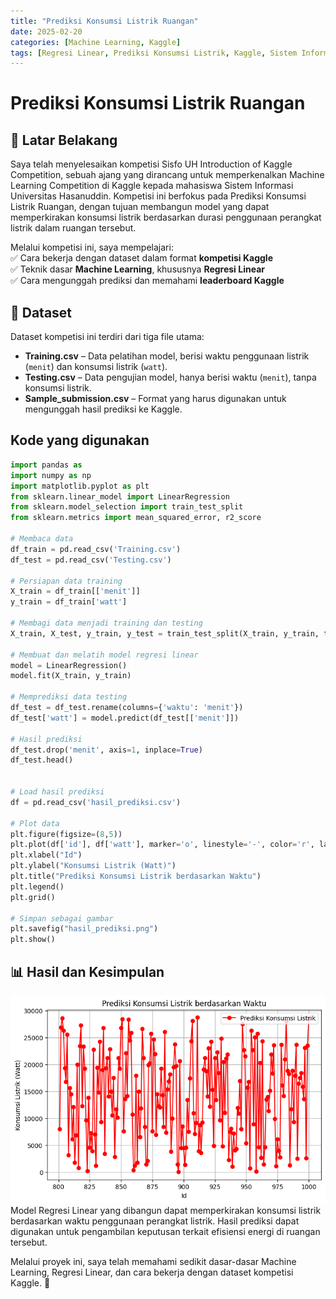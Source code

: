 ```yaml
---
title: "Prediksi Konsumsi Listrik Ruangan"
date: 2025-02-20
categories: [Machine Learning, Kaggle]
tags: [Regresi Linear, Prediksi Konsumsi Listrik, Kaggle, Sistem Informasi]
---
```


# Prediksi Konsumsi Listrik Ruangan  

## 📌 Latar Belakang
Saya telah menyelesaikan kompetisi Sisfo UH Introduction of Kaggle Competition, sebuah ajang yang dirancang untuk memperkenalkan Machine Learning Competition di Kaggle kepada mahasiswa Sistem Informasi Universitas Hasanuddin. Kompetisi ini berfokus pada Prediksi Konsumsi Listrik Ruangan, dengan tujuan membangun model yang dapat memperkirakan konsumsi listrik berdasarkan durasi penggunaan perangkat listrik dalam ruangan tersebut.

Melalui kompetisi ini, saya mempelajari:  
✅ Cara bekerja dengan dataset dalam format **kompetisi Kaggle**  
✅ Teknik dasar **Machine Learning**, khususnya **Regresi Linear**  
✅ Cara mengunggah prediksi dan memahami **leaderboard Kaggle**  

## 📂 Dataset  
Dataset kompetisi ini terdiri dari tiga file utama:  
- **Training.csv** – Data pelatihan model, berisi waktu penggunaan listrik (`menit`) dan konsumsi listrik (`watt`).  
- **Testing.csv** – Data pengujian model, hanya berisi waktu (`menit`), tanpa konsumsi listrik.  
- **Sample_submission.csv** – Format yang harus digunakan untuk mengunggah hasil prediksi ke Kaggle.  


## Kode yang digunakan
```python
import pandas as
import numpy as np
import matplotlib.pyplot as plt
from sklearn.linear_model import LinearRegression
from sklearn.model_selection import train_test_split
from sklearn.metrics import mean_squared_error, r2_score

# Membaca data
df_train = pd.read_csv('Training.csv')
df_test = pd.read_csv('Testing.csv')

# Persiapan data training
X_train = df_train[['menit']]
y_train = df_train['watt']

# Membagi data menjadi training dan testing
X_train, X_test, y_train, y_test = train_test_split(X_train, y_train, test_size=0.2, random_state=42)

# Membuat dan melatih model regresi linear
model = LinearRegression()
model.fit(X_train, y_train)

# Memprediksi data testing
df_test = df_test.rename(columns={'waktu': 'menit'})
df_test['watt'] = model.predict(df_test[['menit']])

# Hasil prediksi
df_test.drop('menit', axis=1, inplace=True)
df_test.head()


# Load hasil prediksi
df = pd.read_csv('hasil_prediksi.csv')

# Plot data
plt.figure(figsize=(8,5))
plt.plot(df['id'], df['watt'], marker='o', linestyle='-', color='r', label="Prediksi Konsumsi Listrik")
plt.xlabel("Id")
plt.ylabel("Konsumsi Listrik (Watt)")
plt.title("Prediksi Konsumsi Listrik berdasarkan Waktu")
plt.legend()
plt.grid()

# Simpan sebagai gambar
plt.savefig("hasil_prediksi.png")
plt.show()

```



## 📊 Hasil dan Kesimpulan
![Hasil Prediksi Konsumsi Listrik](assets/dokumentasi/hasil_prediksi.png)
Model Regresi Linear yang dibangun dapat memperkirakan konsumsi listrik berdasarkan waktu penggunaan perangkat listrik. Hasil prediksi dapat digunakan untuk pengambilan keputusan terkait efisiensi energi di ruangan tersebut.

Melalui proyek ini, saya telah memahami sedikit dasar-dasar Machine Learning, Regresi Linear, dan cara bekerja dengan dataset kompetisi Kaggle. 🚀
